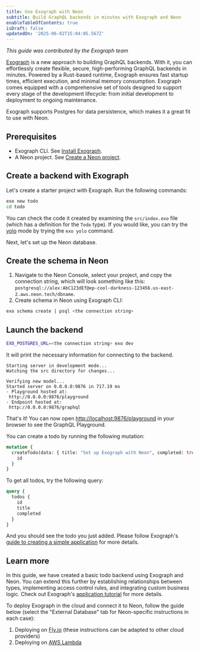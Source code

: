 ```yaml
---
title: Use Exograph with Neon
subtitle: Build GraphQL backends in minutes with Exograph and Neon
enableTableOfContents: true
isDraft: false
updatedOn: '2025-06-02T15:04:05.567Z'
---
```


_This guide was contributed by the Exograph team_

[Exograph](https://exograph.dev) is a new approach to building GraphQL backends. With it, you can effortlessly create flexible, secure, high-performing GraphQL backends in minutes. Powered by a Rust-based runtime, Exograph ensures fast startup times, efficient execution, and minimal memory consumption. Exograph comes equipped with a comprehensive set of tools designed to support every stage of the development lifecycle: from initial development to deployment to ongoing maintenance.

Exograph supports Postgres for data persistence, which makes it a great fit to use with Neon.

## Prerequisites

- Exograph CLI. See [Install Exograph](https://exograph.dev/docs/getting-started).
- A Neon project. See [Create a Neon project](/docs/manage/projects#create-a-project).

## Create a backend with Exograph

Let's create a starter project with Exograph. Run the following commands:

```bash
exo new todo
cd todo
```

You can check the code it created by examining the `src/index.exo` file (which has a definition for the `Todo` type). If you would like, you can try the [yolo](https://exograph.dev/docs/cli-reference/development/yolo) mode by trying the `exo yolo` command.

Next, let's set up the Neon database.

## Create the schema in Neon

1. Navigate to the Neon Console, select your project, and copy the connection string, which will look something like this: `postgresql://alex:AbC123dEf@ep-cool-darkness-123456.us-east-2.aws.neon.tech/dbname`.
2. Create schema in Neon using Exograph CLI:

```bash
exo schema create | psql <the connection string>
```

## Launch the backend

```bash
EXO_POSTGRES_URL=<the connection string> exo dev
```

It will print the necessary information for connecting to the backend.

```raw
Starting server in development mode...
Watching the src directory for changes...

Verifying new model...
Started server on 0.0.0.0:9876 in 717.19 ms
- Playground hosted at:
 http://0.0.0.0:9876/playground
- Endpoint hosted at:
 http://0.0.0.0:9876/graphql
```

That's it! You can now open [http://localhost:9876/playground](http://localhost:9876/playground) in your browser to see the GraphQL Playground.

You can create a todo by running the following mutation:

```graphql
mutation {
  createTodo(data: { title: "Set up Exograph with Neon", completed: true }) {
    id
  }
}
```

To get all todos, try the following query:

```graphql
query {
  todos {
    id
    title
    completed
  }
}
```

And you should see the todo you just added. Please follow Exograph's [guide to creating a simple application](https://exograph.dev/docs/getting-started#creating-a-simple-application) for more details.

## Learn more

In this guide, we have created a basic todo backend using Exograph and Neon. You can extend this further by establishing relationships between types, implementing access control rules, and integrating custom business logic. Check out Exograph's [application tutorial](https://exograph.dev/docs/application-tutorial) for more details.

To deploy Exograph in the cloud and connect it to Neon, follow the guide below (select the "External Database" tab for Neon-specific instructions in each case):

1. Deploying on [Fly.io](https://exograph.dev/docs/deployment/flyio) (these instructions can be adapted to other cloud providers)
2. Deploying on [AWS Lambda](https://exograph.dev/docs/deployment/aws-lambda)
